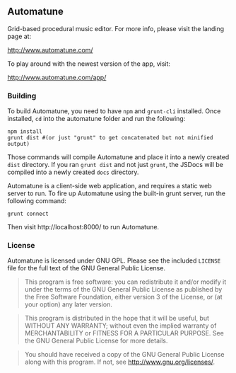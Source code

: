 ## Automatune ##

Grid-based procedural music editor. For more info, please visit the landing page at:

http://www.automatune.com/

To play around with the newest version of the app, visit:

http://www.automatune.com/app/

### Building ###

To build Automatune, you need to have `npm` and `grunt-cli` installed. Once installed, `cd` into the automatune folder and run the following:

    npm install
    grunt dist #(or just "grunt" to get concatenated but not minified output)

Those commands will compile Automatune and place it into a newly created `dist` directory. If you ran `grunt dist` and not just `grunt`, the JSDocs will be compiled into a newly created `docs` directory.

Automatune is a client-side web application, and requires a static web server to run. To fire up Automatune using the built-in grunt server, run the following command:

    grunt connect
    
Then visit http://localhost:8000/ to run Automatune.

### License ###

Automatune is licensed under GNU GPL. Please see the included `LICENSE` file for the full text of the GNU General Public License.

> This program is free software: you can redistribute it and/or modify
it under the terms of the GNU General Public License as published by
the Free Software Foundation, either version 3 of the License, or
(at your option) any later version.

> This program is distributed in the hope that it will be useful,
but WITHOUT ANY WARRANTY; without even the implied warranty of
MERCHANTABILITY or FITNESS FOR A PARTICULAR PURPOSE.  See the
GNU General Public License for more details.

> You should have received a copy of the GNU General Public License
along with this program.  If not, see http://www.gnu.org/licenses/.
